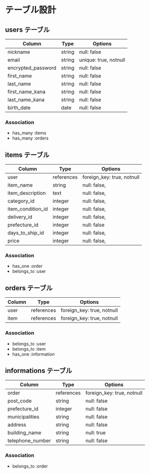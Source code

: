 # テーブル設計

## users テーブル

| Column             | Type   | Options               |
| ------------------ | ------ | --------------------- |
| nickname           | string | null: false           |
| email              | string | unique: true, notnull |
| encrypted_password | string | null: false           |
| first_name         | string | null: false           |
| last_name          | string | null: false           |
| first_name_kana    | string | null: false           |
| last_name_kana     | string | null: false           |
| birth_date         | date   | null: false           |


### Association

- has_many :items
- has_many :orders

## items テーブル

| Column            | Type       | Options                    |
| ----------------- | ---------- | -------------------------- |
| user              | references | foreign_key: true, notnull |
| item_name         | string     | null: false,               |
| item_description  | text       | null: false,               |
| category_id       | integer    | null: false,               |
| item_condition_id | integer    | null: false,               |
| delivery_id       | integer    | null: false,               |
| prefecture_id     | integer    | null: false                |
| days_to_ship_id   | integer    | null: false,               |
| price             | integer    | null: false,               |


### Association

- has_one :order
- belongs_to :user

## orders テーブル

| Column | Type       | Options                    |
| ------ | ---------- | -------------------------- |
| user   | references | foreign_key: true, notnull |
| item   | references | foreign_key: true, notnull |

### Association

- belongs_to :user
- belongs_to :item
- has_one :information

## informations テーブル

| Column           | Type       | Options                    |
| ---------------- | ---------- | -------------------------- |
| order            | references | foreign_key: true, notnull |
| post_code        | string     | null: false                |
| prefecture_id    | integer    | null: false                |
| municipalities   | string     | null: false                |
| address          | string     | null: false                |
| building_name    | string     | null: true                 |
| telephone_number | string     | null: false                |


### Association

- belongs_to :order
